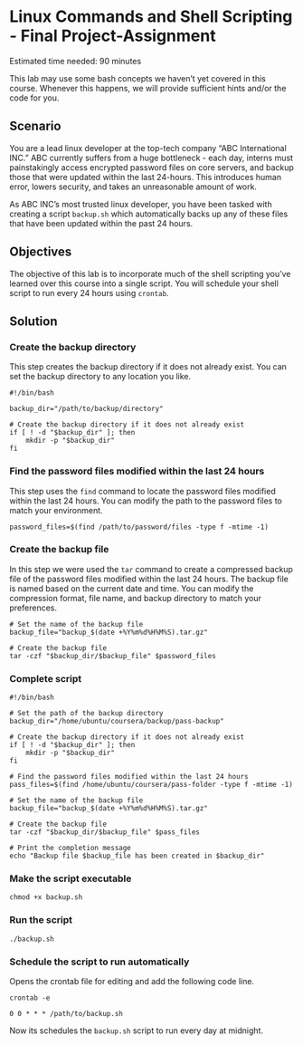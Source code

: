 # Linux Commands and Shell Scripting - Final Project-Assignment

Estimated time needed: 90 minutes

This lab may use some bash concepts we haven’t yet covered in this course. Whenever this happens, we will provide sufficient hints and/or the code for you.

## Scenario
You are a lead linux developer at the top-tech company “ABC International INC.” ABC currently suffers from a huge bottleneck - each day, interns must painstakingly access encrypted password files on core servers, and backup those that were updated within the last 24-hours. This introduces human error, lowers security, and takes an unreasonable amount of work.

As ABC INC’s most trusted linux developer, you have been tasked with creating a script `backup.sh` which automatically backs up any of these files that have been updated within the past 24 hours.

## Objectives
The objective of this lab is to incorporate much of the shell scripting you’ve learned over this course into a single script.
You will schedule your shell script to run every 24 hours using `crontab`.

## Solution

### Create the backup directory
This step creates the backup directory if it does not already exist. You can set the backup directory to any location you like.
```
#!/bin/bash

backup_dir="/path/to/backup/directory"

# Create the backup directory if it does not already exist
if [ ! -d "$backup_dir" ]; then
    mkdir -p "$backup_dir"
fi
```

### Find the password files modified within the last 24 hours
This step uses the `find` command to locate the password files modified within the last 24 hours. You can modify the path to the password files to match your environment.

```
password_files=$(find /path/to/password/files -type f -mtime -1)
```

### Create the backup file
In this step we were used the `tar` command to create a compressed backup file of the password files modified within the last 24 hours. The backup file is named based on the current date and time. You can modify the compression format, file name, and backup directory to match your preferences.

```
# Set the name of the backup file
backup_file="backup_$(date +%Y%m%d%H%M%S).tar.gz"

# Create the backup file
tar -czf "$backup_dir/$backup_file" $password_files
```
### Complete script
```
#!/bin/bash

# Set the path of the backup directory
backup_dir="/home/ubuntu/coursera/backup/pass-backup"

# Create the backup directory if it does not already exist
if [ ! -d "$backup_dir" ]; then
    mkdir -p "$backup_dir"
fi

# Find the password files modified within the last 24 hours
pass_files=$(find /home/ubuntu/coursera/pass-folder -type f -mtime -1)

# Set the name of the backup file
backup_file="backup_$(date +%Y%m%d%H%M%S).tar.gz"

# Create the backup file
tar -czf "$backup_dir/$backup_file" $pass_files

# Print the completion message
echo "Backup file $backup_file has been created in $backup_dir"
```
### Make the script executable

```
chmod +x backup.sh
```

### Run the script
```
./backup.sh
```
### Schedule the script to run automatically
Opens the crontab file for editing and add the following code line.
```
crontab -e
```
```
0 0 * * * /path/to/backup.sh
```
Now its schedules the `backup.sh` script to run every day at midnight.
